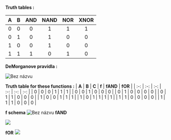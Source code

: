 **Truth tables :**

| **A** | **B** | **AND** | **NAND** | **NOR** | **XNOR** |
| :-: | :-: | :-: | :-: | :-: | :-: |
| 0 | 0 | 0 | 1 | 1 | 1 |
| 0 | 1 | 0 | 1 | 0 | 0 |
| 1 | 0 | 0 | 1 | 0 | 0 |
| 1 | 1 | 1 | 0 | 1 | 0 |

**DeMorganove pravidla :**

![Bez názvu](https://user-images.githubusercontent.com/60688750/74787775-514ddb00-52b0-11ea-9f9d-4395ee94dd52.png)

**Truth table for these functions :** 
| **A** | **B** | **C** | **f** | **fAND** | **fOR** |
| :-: | :-: | :-: | :-: | :-: | :-: |
| 0 | 0 | 0 | 1 | 1 | 1 |
| 0 | 0 | 1 | 0 | 0 | 0 |
| 0 | 1 | 0 | 0 | 0 | 0 |
| 0 | 1 | 1 | 0 | 0 | 0 |
| 1 | 0 | 0 | 1 | 1 | 1 |
| 1 | 0 | 1 | 1 | 1 | 1 |
| 1 | 1 | 0 | 0 | 0 | 0 |
| 1 | 1 | 1 | 0 | 0 | 0 |

**f schema**
![Bez názvu](https://raw.githubusercontent.com/xforma18/Digital-electronics1/master/Labs/01-gates/f.png)
**fAND**

![](https://raw.githubusercontent.com/xforma18/Digital-electronics1/master/Labs/01-gates/fAND.png)

**fOR**
![](https://raw.githubusercontent.com/xforma18/Digital-electronics1/master/Labs/01-gates/fOR.png)
